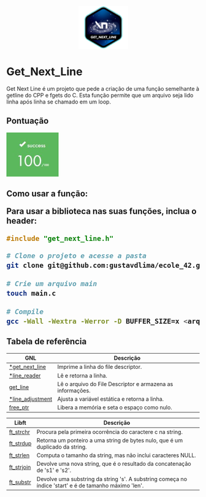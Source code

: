 <p align ="center">
	<img src="images/../../images/fase1/gnl.png">
</p>

<p>
	<h1> Get_Next_Line </h1>
</p>

<p>
	Get Next Line é um projeto que pede a criação de uma função semelhante à getline do CPP e fgets do C. Esta função permite que um arquivo seja lido linha após linha se chamado em um loop.
</p>

<p>
	<h2> Pontuação </h2>
</p>
<p>
	<img src="images/../../images/100.jpg">
</p>

<p>
	<h2> Como usar a função:
</p>

<p>
	Para usar a biblioteca nas suas funções, inclua o header:

```c
#include "get_next_line.h"
```
</p>

```bash
# Clone o projeto e acesse a pasta
git clone git@github.com:gustavdlima/ecole_42.git && cd gnl

# Crie um arquivo main
touch main.c

# Compile
gcc -Wall -Wextra -Werror -D BUFFER_SIZE=x <arquivos>.c.
```

<p>
	<h2>  Tabela de referência  </h2>
</p>

<table>
    <thead>
        <tr>
            <th>GNL</th>
            <th>Descrição</th>
        </tr>
    </thead>
    <tbody>
        <tr>
            <td><a href=get_next_line.c>*get_next_line</a></td>
            <td>Imprime a linha do file descriptor.</td>
        </tr>
        <tr>
            <td><a href=get_next_line.c>*line_reader</a></td>
            <td>Lê e retorna a linha.</td>
        </tr>
        <tr>
            <td><a href=get_next_line.c>get_line</a></td>
            <td>Lê o arquivo do File Descriptor e armazena as informações.</td>
        </tr>
        <tr>
            <td><a href=get_next_line.c>*line_adjustment</a></td>
            <td>Ajusta a variável estática e retorna a linha.</td>
        </tr>
        <tr>
            <td><a href=get_next_line.c>free_ptr</a></td>
            <td>Libera a memória e seta o espaço como nulo.</td>
        </tr>
        </tr>
    </tbody>

<table>
    <thead>
        <tr>
            <th>Libft</th>
            <th>Descrição</th>
        </tr>
    </thead>
    <tbody>
        <tr>
            <td><a href=get_next_line_utils.c>ft_strchr</a></td>
            <td>Procura pela primeira ocorrência do caractere c na string.</td>
        </tr>
        <tr>
            <td><a href=get_next_line_utils.c>ft_strdup</a></td>
            <td>Retorna um ponteiro a uma string de bytes nulo, que é um duplicado da string.</td>
        </tr>
        <tr>
            <td><a href=get_next_line_utils.c>ft_strlen</td>
            <td>Computa o tamanho da string, mas não inclui caracteres NULL.</td>
        </tr>
        <tr>
            <td><a href=get_next_line_utils.c>ft_strjoin</a></td>
            <td>Devolve uma nova string, que é o resultado da concatenação de 's1' e 's2'.</td>
        </tr>
        <tr>
            <td><a href=get_next_line_utils.c>ft_substr</a></td>
            <td>Devolve uma substring da string 's'. A substring começa no índice 'start' e é de tamanho máximo 'len'.</td>
        </tr>
        </tr>
    </tbody>
